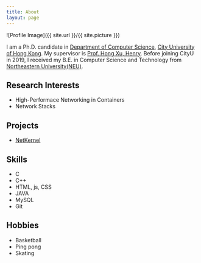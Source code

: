 ```yaml
---
title: About
layout: page
---
```

![Profile Image]({{ site.url }}/{{ site.picture }})

<p>

I am a Ph.D. candidate in <a href="https://www.cs.cityu.edu.hk/">Department of Computer Science</a>, <a href="https://www.cityu.edu.hk/">City University of Hong Kong</a>. My supervisor is <a href="https://henryhxu.github.io/">Prof. Hong Xu, Henry</a>. Before joining CityU in 2019, I received my B.E. in Computer Science and Technology from <a href="https://www.neu.edu.cn">Northeastern University(NEU)</a>.

</p>

<h2>Research Interests</h2>

<ul class="skill-list">
	<li>High-Performace Networking in Containers</li>
	<li>Network Stacks</li>
</ul>


<h2>Projects</h2>

<ul>
	<li><a href="https://github.com/">NetKernel</a></li>
</ul>


<h2>Skills</h2>

<ul class="skill-list">
	<li>C</li>
	<li>C++</li>
	<li>HTML, js, CSS</li>
	<li>JAVA</li>
	<li>MySQL</li>
	<li>Git</li>
</ul>

<h2>Hobbies</h2>

<ul class="skill-list">
	<li>Basketball</li>
	<li>Ping pong</li>
	<li>Skating</li>
</ul>